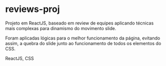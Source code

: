 # reviews-proj
Projeto em ReactJS, baseado em review de equipes aplicando técnicas mais complexas para dinamismo do movimento slide.  

Foram aplicadas lógicas para o melhor funcionamento da página, evitando assim, a quebra do slide junto ao funcionamento de todos os elementos do CSS.  

ReactJS, CSS
